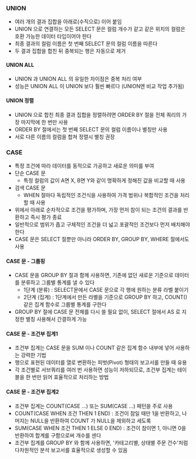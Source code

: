 ### UNION
- 여러 개의 결과 집합을 아래로(수직으로) 이어 붙임
- UNION 으로 연결하는 모든 SELECT 문은 컬럼 개수가 같고 같은 위치의 컬럼은 호환 가능한 데이터 타입이어야 한다
- 최종 결과의 컬럼 이름은 첫 번째 SELECT 문의 컬럼 이름을 따른다
- 두 결과 집합을 합친 뒤 중복되는 행은 자동으로 제거

#### UNION ALL
- UNION 과 UNION ALL 의 유일한 차이점은 중복 처리 여부
- 성능은 UNION ALL 이 UNION 보다 훨씬 빠르다 (UNION엔 비교 작업 추가됨)

#### UNION 정렬
- UNION 으로 합친 최종 결과 집합을 정렬하려면 ORDER BY 절을 전체 쿼리의 가장 마지막에 한 번만 사용
- ORDER BY 절에서는 첫 번째 SELECT 문의 컬럼 이름이나 별칭만 사용
- 서로 다른 이름의 컬럼을 합쳐 정렬시 별칭 권장

### CASE
- 특정 조건에 따라 데이터를 동적으로 가공하고 새로운 의미를 부여
- 단순 CASE 문
  - 특정 컬럼의 값이 A면 X, B면 Y와 같이 명확하게 정해진 값을 비교할 때 사용
- 검색 CASE 문
  - WHEN 절마다 독립적인 조건식을 사용하여 가격 범위나 복합적인 조건을 처리할 때 사용
- 위에서 아래로 순차적으로 조건을 평가하며, 가장 먼저 참이 되는 조건의 결과를 반환하고 즉시 평가 종료 
- 일반적으로 범위가 좁고 구체적인 조건을 더 넓고 포괄적인 조건보다 먼저 배치해야 한다
- CASE 문은 SELECT 절뿐만 아니라 ORDER BY, GROUP BY, WHERE 절에서도 사용

#### CASE 문 - 그룹핑
- CASE 문을 GROUP BY 절과 함께 사용하면, 기존에 없던 새로운 기준으로 데이터를 분류하고 그룹별 통계를 낼 수 있다
  - 1단계 (분류) : SELECT문에서 CASE 문으로 각 행에 원하는 분류 라벨 붙이기
  - 2단계 (집계) : 1단계에서 만든 라벨을 기준으로 GROUP BY 하고, COUNT() 같은 집계 함수로 그룹별 통계를 구한다
- GROUP BY 절에 CASE 문 전체를 다시 쓸 필요 없이, SELECT 절에서 AS 로 지정한 별칭 사용해서 간결하게 가능

#### CASE 문 - 조건부 집계1
- 조건부 집계는 CASE 문을 SUM 이나 COUNT 같은 집계 함수 내부에 넣어 사용하는 강력한 기법
- 행으로 표현된 데이터를 열로 변환하는 피벗(Pivot) 형태의 보고서를 만들 때 유용
- 각 조건별로 서브쿼리를 여러 번 사용하면 성능이 저하되므로, 조건부 집계는 테이블을 한 번만 읽어 효율적으로 처리하는 방법

#### CASE 문 - 조건부 집계2
- 조건부 집계는 COUNT(CASE ...) 또는 SUM(CASE ...) 패턴을 주로 사용 
- COUNT(CASE WHEN 조건 THEN 1 END) : 조건이 참일 때만 1을 반환하고, 나머지는 NULL을 반환하여 COUNT 가 NULL을 제외하고 세도록
- SUM(CASE WHEN 조건 THEN 1 ELSE 0 END) : 조건이 참이면 1, 아니면 0을 반환하여 합계를 구함으로써 개수를 센다
- 조건부 집계를 GROUP BY 와 함께 사용하면, '카테고리별, 상태별 주문 건수'처럼 다차원적인 분석 보고서를 효율적으로 생성할 수 있음